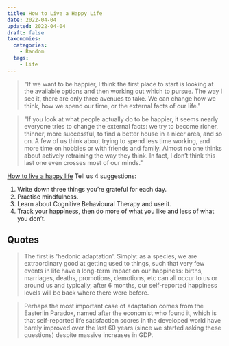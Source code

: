 ```yaml
---
title: How to Live a Happy Life
date: 2022-04-04
updated: 2022-04-04
draft: false
taxonomies:
  categories:
    - Random
  tags:
    - Life
---
```


> "If we want to be happier, I think the first place to start is looking at the available options and then working out which to pursue. The way I see it, there are only three avenues to take. We can change how we think, how we spend our time, or the external facts of our life."

> "If you look at what people actually do to be happier, it seems nearly everyone tries to change the external facts: we try to become richer, thinner, more successful, to find a better house in a nicer area, and so on. A few of us think about trying to spend less time working, and more time on hobbies or with friends and family. Almost no one thinks about actively retraining the way they think. In fact, I don’t think this last one even crosses most of our minds."

[How to live a happy life](https://www.ox.ac.uk/research/research-in-conversation/how-live-happy-life/michael-plant) Tell us 4 suggestions:

1. Write down three things you’re grateful for each day.
2. Practise mindfulness.
3. Learn about Cognitive Behavioural Therapy and use it.
4. Track your happiness, then do more of what you like and less of what you don’t.

<!-- more -->

## Quotes

> The first is 'hedonic adaptation'. Simply: as a species, we are extraordinary good at getting used to things, such that very few events in life have a long-term impact on our happiness: births, marriages, deaths, promotions, demotions, etc can all occur to us or around us and typically, after 6 months, our self-reported happiness levels will be back where there were before.

> Perhaps the most important case of adaptation comes from the Easterlin Paradox, named after the economist who found it, which is that self-reported life satisfaction scores in the developed world have barely improved over the last 60 years (since we started asking these questions) despite massive increases in GDP.
